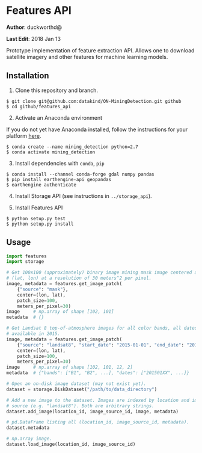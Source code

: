# Features API

**Author**: duckworthd@

**Last Edit**: 2018 Jan 13

Prototype implementation of feature extraction API. Allows one to download
satellite imagery and other features for machine learning models.

## Installation

1. Clone this repository and branch.

```shell
$ git clone git@github.com:datakind/ON-MiningDetection.git github
$ cd github/features_api
```

2. Activate an Anaconda environment

If you do not yet have Anaconda installed, follow the instructions for your
platform [here](https://conda.io/docs/user-guide/install/linux.html).

```shell
$ conda create --name mining_detection python=2.7
$ conda activate mining_detection
```

3. Install dependencies with `conda`, `pip`

```shell
$ conda install --channel conda-forge gdal numpy pandas
$ pip install earthengine-api geopandas
$ earthengine authenticate
```

4. Install Storage API (see instructions in `../storage_api`).

5. Install Features API

```shell
$ python setup.py test
$ python setup.py install
```

## Usage

```python
import features
import storage

# Get 100x100 (approximately) binary image mining mask image centered at
# (lat, lon) at a resolution of 30 meters^2 per pixel.
image, metadata = features.get_image_patch(
    {"source": "mask"},
    center=(lon, lat),
    patch_size=100,
    meters_per_pixel=30)
image     # np.array of shape [102, 101]
metadata  # {}

# Get Landsat 8 top-of-atmosphere images for all color bands, all dates
# available in 2015.
image, metadata = features.get_image_patch(
    {"source": "landsat8", "start_date": "2015-01-01", "end_date": "2016-01-01"},
    center=(lon, lat),
    patch_size=100,
    meters_per_pixel=30)
image     # np.array of shape [102, 101, 12, 2]
metadata  # {"bands": ["B1", "B2", ...], "dates": ["201501XX", ...]}

# Open an on-disk image dataset (may not exist yet).
dataset = storage.DiskDataset("/path/to/data_directory")

# Add a new image to the dataset. Images are indexed by location and image
# source (e.g. "landsat8"). Both are arbitrary strings.
dataset.add_image(location_id, image_source_id, image, metadata)

# pd.DataFrame listing all (location_id, image_source_id, metadata).
dataset.metadata

# np.array image.
dataset.load_image(location_id, image_source_id)
```

